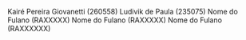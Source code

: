 Kairé Pereira Giovanetti (260558) Ludivik de Paula (235075) Nome do Fulano (RAXXXXX) Nome do Fulano (RAXXXXX) Nome do Fulano (RAXXXXXX)
